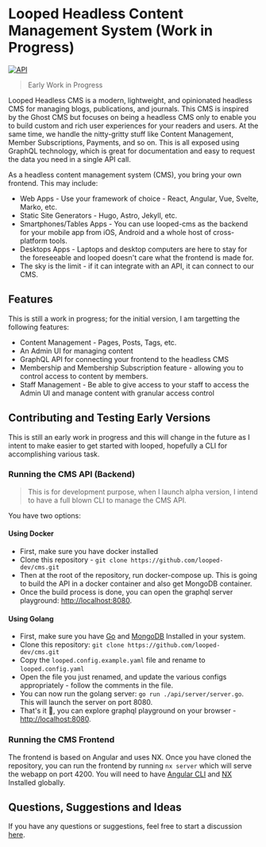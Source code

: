 # Looped Headless Content Management System (Work in Progress)

[![API](https://github.com/looped-dev/cms/actions/workflows/api.yml/badge.svg)](https://github.com/looped-dev/cms/actions/workflows/api.yml)

> Early Work in Progress

Looped Headless CMS is a modern, lightweight, and opinionated headless CMS for
managing blogs, publications, and journals. This CMS is inspired by the Ghost
CMS but focuses on being a headless CMS only to enable you to build custom and
rich user experiences for your readers and users. At the same time, we handle
the nitty-gritty stuff like Content Management, Member Subscriptions, Payments,
and so on. This is all exposed using GraphQL technology, which is great for documentation
and easy to request the data you need in a single API call.

As a headless content management system (CMS), you bring your own frontend. This
may include:

- Web Apps - Use your framework of choice - React, Angular, Vue, Svelte,
  Marko, etc.
- Static Site Generators - Hugo, Astro, Jekyll, etc.
- Smartphones/Tables Apps - You can use looped-cms as the backend for your mobile app from
  iOS, Android and a whole host of cross-platform tools.
- Desktops Apps - Laptops and desktop computers are here to stay for the
  foreseeable and looped doesn't care what the frontend is made for.
- The sky is the limit - if it can integrate with an API, it can connect to our
  CMS.

## Features

This is still a work in progress; for the initial version, I am targetting the
following features:

- Content Management - Pages, Posts, Tags, etc.
- An Admin UI for managing content
- GraphQL API for connecting your frontend to the headless CMS
- Membership and Membership Subscription feature - allowing you to control access to content by members.
- Staff Management - Be able to give access to your staff to access the Admin UI and manage content with granular access control

## Contributing and Testing Early Versions

This is still an early work in progress and this will change in the future as I
intent to make easier to get started with looped, hopefully a CLI for
accomplishing various task.

### Running the CMS API (Backend)

> This is for development purpose, when I launch alpha version, I intend to have
> a full blown CLI to manage the CMS API.

You have two options:

#### Using Docker

- First, make sure you have docker installed
- Clone this repository - `git clone https://github.com/looped-dev/cms.git`
- Then at the root of the repository, run docker-compose up. This is going to
  build the API in a docker container and also get MongoDB container.
- Once the build process is done, you can open the graphql server playground:
  [http://localhost:8080](http://localhost:8080).

#### Using Golang

- First, make sure you have [Go](https://go.dev/doc/install) and [MongoDB](https://www.mongodb.com/docs/manual/installation/) Installed in your system.
- Clone this repository: `git clone https://github.com/looped-dev/cms.git`
- Copy the `looped.config.example.yaml` file and rename to `looped.config.yaml`
- Open the file you just renamed, and update the various configs appropriately -
  follow the comments in the file.
- You can now run the golang server: `go run ./api/server/server.go`. This will
  launch the server on port 8080.
- That's it 👏, you can explore graphql playground on your browser -
  [http://localhost:8080](http://localhost:8080).

### Running the CMS Frontend

The frontend is based on Angular and uses NX. Once you have cloned the
repository, you can run the frontend by running `nx server` which will serve the
webapp on port 4200. You will need to have [Angular CLI](https://angular.io/cli)
and [NX](https://nx.dev/getting-started/nx-setup#install-nx-cli) Installed globally.

## Questions, Suggestions and Ideas

If you have any questions or suggestions, feel free to start a discussion
[here](https://github.com/looped-dev/cms/discussions).
